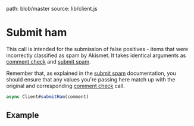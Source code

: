 path: blob/master
source: lib/client.js

# Submit ham
This call is intended for the submission of false positives - items that were incorrectly classified as spam by Akismet. It takes identical arguments as [comment check](comment-check.md) and [submit spam](submit-spam.md).

Remember that, as explained in the [submit spam](submit-spam.md) documentation, you should ensure that any values you're passing here match up with the original and corresponding [comment check](comment-check.md) call.

```javascript
async Client#submitHam(comment)
```

## Example
